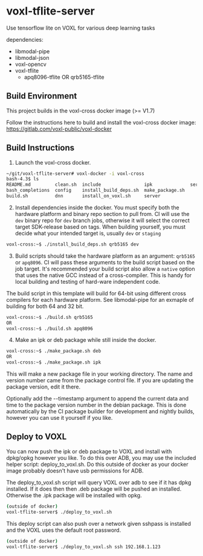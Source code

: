 # voxl-tflite-server

Use tensorflow lite on VOXL for various deep learning tasks

dependencies:
* libmodal-pipe
* libmodal-json
* voxl-opencv
* voxl-tflite
    * apq8096-tflite OR qrb5165-tflite

## Build Environment

This project builds in the voxl-cross docker image (>= V1.7)

Follow the instructions here to build and install the voxl-cross docker image:
https://gitlab.com/voxl-public/voxl-docker

## Build Instructions

1) Launch the voxl-cross docker.

```bash
~/git/voxl-tflite-server# voxl-docker -i voxl-cross
bash-4.3$ ls
README.md         clean.sh  include                ipk              service
bash_completions  config    install_build_deps.sh  make_package.sh
build.sh          dnn       install_on_voxl.sh     server
```


2) Install dependencies inside the docker. You must specify both the hardware platform and binary repo section to pull from. CI will use the `dev` binary repo for `dev` branch jobs, otherwise it will select the correct target SDK-release based on tags. When building yourself, you must decide what your intended target is, usually `dev` or `staging`

```bash
voxl-cross:~$ ./install_build_deps.sh qrb5165 dev
```


3) Build scripts should take the hardware platform as an argument: `qrb5165` or `apq8096`. CI will pass these arguments to the build script based on the job target. It's recommended your build script also allow a `native` option that uses the native GCC instead of a cross-compiler. This is handy for local building and testing of hard-ware independent code.

The build script in this template will build for 64-bit using different cross compilers for each hardware platform. See libmodal-pipe for an exmaple of building for both 64 and 32 bit.

```bash
voxl-cross:~$ ./build.sh qrb5165
OR
voxl-cross:~$ ./build.sh apq8096
```


4) Make an ipk or deb package while still inside the docker.

```bash
voxl-cross:~$ ./make_package.sh deb
OR
voxl-cross:~$ ./make_package.sh ipk
```

This will make a new package file in your working directory. The name and version number came from the package control file. If you are updating the package version, edit it there.

Optionally add the --timestamp argument to append the current data and time to the package version number in the debian package. This is done automatically by the CI package builder for development and nightly builds, however you can use it yourself if you like.


## Deploy to VOXL

You can now push the ipk or deb package to VOXL and install with dpkg/opkg however you like. To do this over ADB, you may use the included helper script: deploy_to_voxl.sh. Do this outside of docker as your docker image probably doesn't have usb permissions for ADB.

The deploy_to_voxl.sh script will query VOXL over adb to see if it has dpkg installed. If it does then then .deb package will be pushed an installed. Otherwise the .ipk package will be installed with opkg.

```bash
(outside of docker)
voxl-tflite-server$ ./deploy_to_voxl.sh
```

This deploy script can also push over a network given sshpass is installed and the VOXL uses the default root password.


```bash
(outside of docker)
voxl-tflite-server$ ./deploy_to_voxl.sh ssh 192.168.1.123
```

